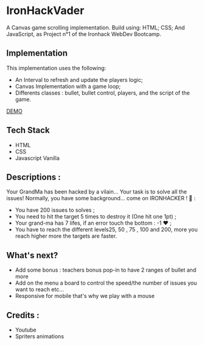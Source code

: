 
# IronHackVader
A Canvas game scrolling implementation. Build using: HTML; CSS; And JavaScript, as Project n°1 of the Ironhack WebDev Bootcamp.

## Implementation 
This implementation uses the following:

- An Interval to refresh and update the players logic;
- Canvas Implementation with a game loop;
- Differents classes : bullet, bullet control, players, and the script of the game.


[DEMO](https://jltp2c.github.io/projetGame-1/)
        

## Tech Stack
- HTML
- CSS
- Javascript Vanilla


## Descriptions : 
Your GrandMa has been hacked by a vilain... Your task is to solve all the issues! Normally, you have some background... come on IRONHACKER ! 🚨 : 

- You have 200 issues to solves ;
- You need to hit the target 5 times to destroy it (One hit one 1pt) ;
- Your grand-ma has 7 lifes, if an error touch the bottom : -1 ❤️ ;
- You have to reach the different levels25, 50 , 75 , 100 and 200, more you reach higher more the targets are faster.

## What's next?

 - Add some bonus : teachers bonus pop-in to have 2 ranges of bullet and more
 - Add on the menu a board to control the speed/the number of issues you want to reach etc…
 - Responsive for mobile that's why we play with a mouse

## Credits :
- Youtube 
- Spriters animations


  

